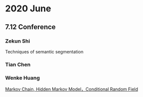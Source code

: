 # 2020 June
## 7.12 Conference
### Zekun Shi
Techniques of semantic segmentation
### Tian Chen
### Wenke Huang
[Markov Chain, Hidden Markov Model，Conditional Random Field](https://github.com/Raindow/DL-ML-Conference/blob/master/pdf/%E9%A9%AC%E5%B0%94%E7%A7%91%E5%A4%AB%20%E9%A9%AC%E6%B0%8F%E8%B7%9D%E7%A6%BB.pdf)

